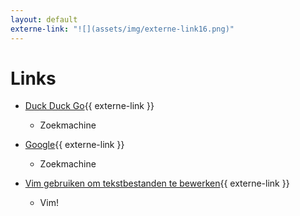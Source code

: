 ```yaml
---
layout: default
externe-link: "![](assets/img/externe-link16.png)"
---
```

# Links

- [Duck Duck Go](https://duckduckgo.com){{ externe-link }}
  - Zoekmachine

- [Google](https://google.com){{ externe-link }}
  - Zoekmachine

- [Vim gebruiken om tekstbestanden te bewerken](https://www.web2.nl/index.php?p=linux&a=vim_gebruiken_om_tekstbestanden_te_bewerken){{ externe-link }}
  - Vim!
